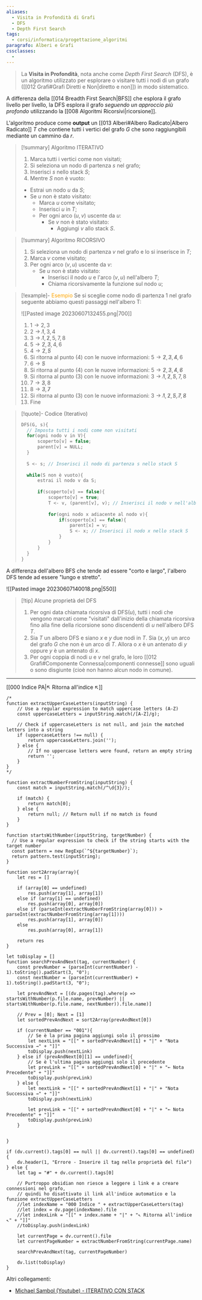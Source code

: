 ```yaml
---
aliases:
  - Visita in Profondità di Grafi
  - DFS
  - Depth First Search
tags:
  - corsi/informatica/progettazione_algoritmi
paragrafo: Alberi e Grafi
cssclasses:
  - 
---
```

>La **Visita in Profondità**, nota anche come *Depth First Search* (DFS), è un algoritmo utilizzato per esplorare o visitare tutti i nodi di un grafo ([[012 Grafi#Grafi Diretti e Non|diretto e non]]) in modo sistematico. 

A differenza della [[014 Breadth First Search|BFS]] che esplora il grafo livello per livello, la DFS esplora il grafo *seguendo un approccio più profondo* utilizzando la [[008 Algoritmi Ricorsivi|ricorsione]].

L'algoritmo produce come **output** un [[013 Alberi#Albero Radicato|Albero Radicato]] $T$ che contiene tutti i vertici del grafo $G$ che sono raggiungibili mediante un cammino da $r$.

> [!summary] Algoritmo ITERATIVO
> 1. Marca tutti i vertici come non visitati;
> 2. Si seleziona un nodo di partenza $s$ nel grafo;
> 3. Inserisci $s$ nello stack $S$;
> 4. Mentre $S$ non è vuoto:
> 	- Estrai un nodo $u$ da $S$;
> 	- Se $u$ non è stato visitato:
> 		- Marca $u$ come visitato;
> 		- Inserisci $u$ in $T$;
> 		- Per ogni arco $(u, v)$ uscente da $u$:
> 			- Se $v$ non è stato visitato:
> 				- Aggiungi $v$ allo stack $S$.

> [!summary] ‎Algoritmo RICORSIVO
>1. Si seleziona un nodo di partenza $v$ nel grafo e lo si inserisce in $T$;
>2. Marca $v$ come visitato;
>3. Per ogni arco $(v,u)$ uscente da $v$:
>    - Se $u$ non è stato visitato:
> 	   - Inserisci il nodo $u$ e l'arco $(v,u)$ nell'albero $T$;
> 	   - Chiama ricorsivamente la funzione sul nodo $u$;

> [!example]- <font color="orange">Esempio</font>
>Se si sceglie come nodo di partenza 1 nel grafo seguente abbiamo questi passaggi nell'albero T:
>
>![[Pasted image 20230607132455.png|700]]
>
>1. $1 \to 2, 3$
>2. $2 \to \not1, 3, 4$
>3. $3 \to \not1, \not2, 5, 7, 8$
>4. $5\to \not2, \not3, 4, 6$
>5. $4\to \not2, \not5$
>6. Si ritorna al punto (4) con le nuove informazioni: $5\to \not2, \not3, \not4, 6$
>7. $6\to \not5$
>8. Si ritorna al punto (4) con le nuove informazioni: $5\to \not2, \not3, \not4, \not6$
>9. Si ritorna al punto (3) con le nuove informazioni: $3 \to \not1, \not2, \not5, 7, 8$
>10. $7 \to \not3, 8$
>11. $8\to \not3, \not 7$
>12. Si ritorna al punto (3) con le nuove informazioni: $3 \to \not1, \not2, \not5, \not7, \not8$
>13. Fine

> [!quote]- Codice (Iterativo)
>```C
>DFS(G, s){
>	// Imposta tutti i nodi come non visitati
>	for(ogni nodo v in V){
>		scoperto[v] = false;
>		parent[v] = NULL;
>	}
>	
>	S <- s; // Inserisci il nodo di partenza s nello stack S
>	
>	while(S non è vuoto){
>		estrai il nodo v da S;
>		
>		if(scoperto[v] == false){
>			scoperto[v] = true;
>			T <- v, (parent[v], v); // Inserisci il nodo v nell'albero T
>			
>			for(ogni nodo x adiacente al nodo v){
>				if(scoperto[x] == false){
>					parent[x] = v;
>					S <- x; // Inserisci il nodo x nello stack S
>				}
>			}
>		}	
>	}
>}
>```

A differenza dell'albero BFS che tende ad essere "corto e largo", l'albero DFS tende ad essere "lungo e stretto".

![[Pasted image 20230607140018.png|550]]

> [!tip] Alcune proprietà del DFS
>1. Per ogni data chiamata ricorsiva di DFS($u$), tutti i nodi che vengono marcati come "visitati" dall'inizio della chiamata ricorsiva fino alla fine della ricorsione sono discendenti di $u$ nell'albero DFS $T$.
>2. Sia $T$ un albero DFS e siano $x$ e $y$ due nodi in $T$. Sia $(x,y)$ un arco del grafo $G$ che non è un arco di $T$. Allora o $x$ è un antenato di $y$ oppure $y$ è un antenato di $x$.
>3. Per ogni coppia di nodi $u$ e $v$ nel grafo, le loro [[012 Grafi#Componente Connessa|componenti connesse]] sono uguali o sono disgiunte (cioè non hanno alcun nodo in comune).

___
[[000 Indice PA|↖ Ritorna all'indice ↖]]

```dataviewjs
/*
function extractUpperCaseLetters(inputString) {
	// Use a regular expression to match uppercase letters (A-Z)
	const uppercaseLetters = inputString.match(/[A-Z]/g);
	
	// Check if uppercaseLetters is not null, and join the matched letters into a string
	if (uppercaseLetters !== null) {
		return uppercaseLetters.join('');
	} else {
	    // If no uppercase letters were found, return an empty string
	    return '';
	}
}
*/

function extractNumberFromString(inputString) {
	const match = inputString.match(/^\d{3}/);
	
	if (match) {
		return match[0];
	} else {
		return null; // Return null if no match is found
	}
}

function startsWithNumber(inputString, targetNumber) {
  // Use a regular expression to check if the string starts with the target number
  const pattern = new RegExp(`^${targetNumber}`);
  return pattern.test(inputString);
}

function sort2Array(array){
	let res = []
	
	if (array[0] == undefined)
		res.push(array[1], array[1])
	else if (array[1] == undefined)
		res.push(array[0], array[0])
	else if (parseInt(extractNumberFromString(array[0])) > parseInt(extractNumberFromString(array[1])))
		res.push(array[1], array[0])
	else
		res.push(array[0], array[1])
	
	return res
}

let toDisplay = []
function searchPrevAndNext(tag, currentNumber) {
	const prevNumber = (parseInt(currentNumber) - 1).toString().padStart(3, "0");
	const nextNumber = (parseInt(currentNumber) + 1).toString().padStart(3, "0");
	
	let prevAndNext = [(dv.pages(tag).where(p => startsWithNumber(p.file.name, prevNumber) || startsWithNumber(p.file.name, nextNumber)).file.name)]
	
	// Prev = [0]; Next = [1]
	let sortedPrevAndNext = sort2Array(prevAndNext[0])
	
	if (currentNumber == "001"){ 
		// Se è la prima pagina aggiungi solo il prossimo
		let nextLink = "[[" + sortedPrevAndNext[1] + "|" + "Nota Successiva →" + "]]"
		toDisplay.push(nextLink)
	} else if (prevAndNext[0][1] == undefined){
		// Se è l'ultima pagina aggiungi solo il precedente
		let prevLink = "[[" + sortedPrevAndNext[0] + "|" + "← Nota Precedente" + "]]"
		toDisplay.push(prevLink)
	} else {
		let nextLink = "[[" + sortedPrevAndNext[1] + "|" + "Nota Successiva →" + "]]"
		toDisplay.push(nextLink)
		
		let prevLink = "[[" + sortedPrevAndNext[0] + "|" + "← Nota Precedente" + "]]"
		toDisplay.push(prevLink)
	}
	
	
}

if (dv.current().tags[0] == null || dv.current().tags[0] == undefined){
	dv.header(1, "Errore - Inserire il tag nelle proprietà del file")
} else {
	let tag = "#" + dv.current().tags[0]

	// Purtroppo obsidian non riesce a leggere i link e a creare connessioni nel grafo,
	// quindi ho disattivato il link all'indice automatico e la funzione extractUpperCaseLetters
	//let indexName = "000 Indice " + extractUpperCaseLetters(tag)
	//let index = dv.page(indexName).file
	//let indexLink = "[[" + index.name + "|" + "↖ Ritorna all'indice ↖" + "]]"
	//toDisplay.push(indexLink)
	
	let currentPage = dv.current().file
	let currentPageNumber = extractNumberFromString(currentPage.name)
	
	searchPrevAndNext(tag, currentPageNumber)
	
	dv.list(toDisplay)
}
```

Altri collegamenti: 
- [Michael Sambol (Youtube) - ITERATIVO CON STACK](https://www.youtube.com/watch?v=Urx87-NMm6c)